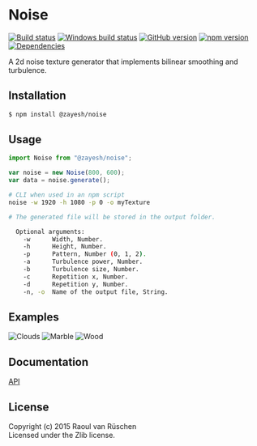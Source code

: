 # Noise
[![Build status](https://travis-ci.org/vanruesc/noise.svg?branch=master)](https://travis-ci.org/vanruesc/noise) 
[![Windows build status](https://ci.appveyor.com/api/projects/status/1vnesrjt9xcvs9y2?svg=true)](https://ci.appveyor.com/project/vanruesc/noise) 
[![GitHub version](https://badge.fury.io/gh/vanruesc%2Fnoise.svg)](http://badge.fury.io/gh/vanruesc%2Fnoise) 
[![npm version](https://badge.fury.io/js/%40zayesh%2Fnoise.svg)](http://badge.fury.io/js/%40zayesh%2Fnoise) 
[![Dependencies](https://david-dm.org/vanruesc/noise.svg?branch=master)](https://david-dm.org/vanruesc/noise)

A 2d noise texture generator that implements bilinear smoothing and turbulence.


## Installation

```sh
$ npm install @zayesh/noise
``` 


## Usage

```javascript
import Noise from "@zayesh/noise";

var noise = new Noise(800, 600);
var data = noise.generate();
```

```sh
# CLI when used in an npm script
noise -w 1920 -h 1080 -p 0 -o myTexture

# The generated file will be stored in the output folder.
```

```sh
  Optional arguments:
    -w      Width, Number.
    -h      Height, Number.
    -p      Pattern, Number (0, 1, 2).
    -a      Turbulence power, Number.
    -b      Turbulence size, Number.
    -c      Repetition x, Number.
    -d      Repetition y, Number.
    -n, -o  Name of the output file, String.
```


## Examples

![Clouds](http://vanruesc.github.io/noise/output/clouds.jpg)
![Marble](http://vanruesc.github.io/noise/output/marble.jpg)
![Wood](http://vanruesc.github.io/noise/output/wood.jpg)


## Documentation

[API](http://vanruesc.github.io/noise/docs)


## License

Copyright (c) 2015 Raoul van Rüschen  
Licensed under the Zlib license.
